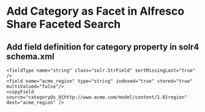 # Add Category as Facet in Alfresco Share Faceted Search

## Add field definition for category property in solr4 schema.xml
```
<fieldType name="string" class="solr.StrField" sortMissingLast="true" />
<field name="acme_region" type="string" indexed="true" stored="true" multiValued="false"/>
<copyField source="category@s_@{http://www.acme.com/model/content/1.0}region" dest="acme_region" />
```
